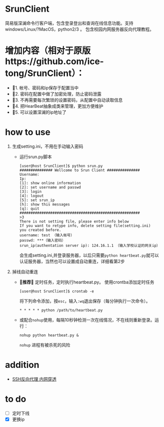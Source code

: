 # SrunClient
简易版深澜命令行客户端，包含登录登出和查询在线信息功能。支持 windows/Linux/?MacOS，python2/3 。 包含校园内网服务器反向代理教程。
# 增加内容（相对于原版https://github.com/ice-tong/SrunClient）：
- 🍬1. 帐号、密码和ip保存于配置当中
- 🍬2. 密码在配置中做了加密处理，防止密码泄露
- 🍬3. 不再需要每次繁琐的设置密码，从配置中自动读取信息
- 🍬4. 把HearBeat抽象成类来管理，更加方便维护
- 🍬5. 可以设置深澜的ip地址了
# how to use
1. 生成setting.ini，不用在手动输入密码
    - 运行srun.py脚本
        ```shell
        [user@host SrunClient]$ python srun.py
        ############### Wellcome to Srun Client ###############
        Username:
        Ip:
        [1]: show online information
        [2]: set username and passwd
        [3]: login
        [4]: logout
        [5]: set srun_ip
        [h]: show this messages
        [q]: quit
        #######################################################
        >3
        There is not setting file, please enter info below
        If you want to retype info, delete setting file(setting.ini) you created before.
        username: test （输入帐号）
        passwd: ***（输入密码）
        srun_ip(authentation server ip): 124.16.1.1 （输入学校认证的网关ip）
        ```
        会生成setting.ini,并登录服务器，以后只需要```python heartbeat.py```就可以认证服务器，当然也可以设置成自动重连，详细看第2步

2. 掉线自动重连
    - 🍬**推荐**🍬 定时任务，定时执行heartbeat.py。
        使用crontba添加定时任务
        ```shell
        [user@host SrunClient]$ crontab -e
        ```
        将下列命令添加，按`esc`，输入`:wq`退出保存（每分钟执行一次命令）。
        ```
        * * * * * python /path/to/heartbeat.py
        ```
    - 或配合`nohup`使用，每隔10秒钟检测一次在线情况，不在线则重新登录。运行：
        ```shell
        nohup python heartbeat.py &
        ```
        `nohup` 进程有被杀死的风险

# addition

- [SSH反向代理 内网穿透](./sshr_readme.md)

# to do

- [ ] 定时下线
- [x] 更换ip
